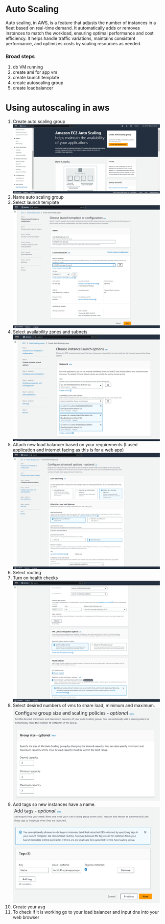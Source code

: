 # Auto Scaling
Auto scaling, in AWS, is a feature that adjusts the number of instances in a fleet based on real-time demand. It automatically adds or removes instances to match the workload, ensuring optimal performance and cost efficiency. It helps handle traffic variations, maintains consistent performance, and optimizes costs by scaling resources as needed.

### Broad steps
1. db VM running
2. create ami for app vm
3. create launch template
4. create autoscaling group
5. create loadbalancer 

# Using autoscaling in aws
1. Create auto scaling group
![Alt text](<images/Screenshot 2023-07-06 162636.png>)
2. Name auto scaling group
3. Select launch template
 ![Alt text](<images/Screenshot 2023-07-06 162815.png>)  
4. Select availability zones and subnets
![Alt text](<images/Screenshot 2023-07-06 163604.png>)
5. Attach new load balancer based on your requirements (I used application and internet facing as this is for a web app)
![Alt text](<images/Screenshot 2023-07-06 163826.png>)
6. Select routing
7. Turn on health checks
![Alt text](<images/Screenshot 2023-07-06 163927.png>)
8. Select desired numbers of vms to share load, minimum and maximum.
![Alt text](<images/Screenshot 2023-07-06 164000.png>)
9. Add tags so new instances have a name.
![Alt text](<images/Screenshot 2023-07-06 164039.png>)
10. Create your asg
11. To check if it is working go to your load balancer and input dns into your web browser